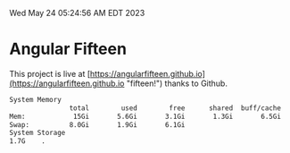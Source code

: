 Wed May 24 05:24:56 AM EDT 2023

# Angular Fifteen


This project is live at [https://angularfifteen.github.io](https://angularfifteen.github.io "fifteen!") thanks to Github.

```bash
System Memory
               total        used        free      shared  buff/cache   available
Mem:            15Gi       5.6Gi       3.1Gi       1.3Gi       6.5Gi       8.0Gi
Swap:          8.0Gi       1.9Gi       6.1Gi
System Storage
1.7G	.
```
```bash
